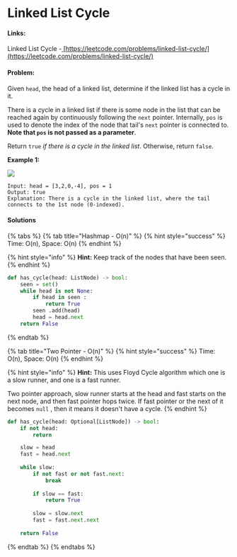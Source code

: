 # Linked List Cycle

#### Links:

Linked List Cycle -[ ](https://leetcode.com/problems/maximum-subarray/)[https://leetcode.com/problems/linked-list-cycle/](https://leetcode.com/problems/linked-list-cycle/)

#### Problem:

Given `head`, the head of a linked list, determine if the linked list has a cycle in it.

There is a cycle in a linked list if there is some node in the list that can be reached again by continuously following the `next` pointer. Internally, `pos` is used to denote the index of the node that tail's `next` pointer is connected to. **Note that `pos` is not passed as a parameter**.

Return `true` _if there is a cycle in the linked list_. Otherwise, return `false`.

**Example 1:**

![](https://assets.leetcode.com/uploads/2018/12/07/circularlinkedlist.png)

```
Input: head = [3,2,0,-4], pos = 1
Output: true
Explanation: There is a cycle in the linked list, where the tail connects to the 1st node (0-indexed).
```

#### Solutions

{% tabs %}
{% tab title="Hashmap - O(n)" %}
{% hint style="success" %}
Time: O(n), Space: O(n)
{% endhint %}

{% hint style="info" %}
**Hint:** Keep track of the nodes that have been seen.
{% endhint %}

```python
def has_cycle(head: ListNode) -> bool:
    seen = set()
    while head is not None:
        if head in seen :
            return True
        seen .add(head)
        head = head.next
    return False
```
{% endtab %}

{% tab title="Two Pointer - O(n)" %}
{% hint style="success" %}
Time: O(n), Space: O(n)
{% endhint %}

{% hint style="info" %}
**Hint:** This uses Floyd Cycle algorithm which one is a slow runner, and one is a fast runner.

Two pointer approach, slow runner starts at the head and fast starts on the next node, and then fast pointer hops twice. If fast pointer or the next of it becomes `null` , then it means it doesn't have a cycle.
{% endhint %}

```python
def has_cycle(head: Optional[ListNode]) -> bool:
    if not head:
        return

    slow = head
    fast = head.next
    
    while slow:
        if not fast or not fast.next:
            break
        
        if slow == fast:
            return True
        
        slow = slow.next
        fast = fast.next.next
        
    return False
```
{% endtab %}
{% endtabs %}
